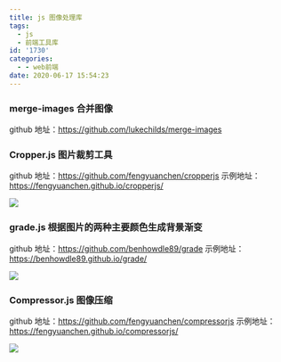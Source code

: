 ```yaml
---
title: js 图像处理库
tags:
  - js
  - 前端工具库
id: '1730'
categories:
  - - web前端
date: 2020-06-17 15:54:23
---
```


### merge-images 合并图像

github 地址：https://github.com/lukechilds/merge-images

### Cropper.js 图片裁剪工具

github 地址：https://github.com/fengyuanchen/cropperjs
示例地址：https://fengyuanchen.github.io/cropperjs/

![](https://cdn.jsdelivr.net/gh/cuilongjin/static@main/img/20210102205245.png)

### grade.js 根据图片的两种主要颜色生成背景渐变

github 地址：https://github.com/benhowdle89/grade
示例地址：https://benhowdle89.github.io/grade/

![](https://cdn.jsdelivr.net/gh/cuilongjin/static@main/img/20210102205301.png)

### Compressor.js 图像压缩

github 地址：https://github.com/fengyuanchen/compressorjs
示例地址：https://fengyuanchen.github.io/compressorjs/

![](https://cdn.jsdelivr.net/gh/cuilongjin/static@main/img/20210102205339.png)
